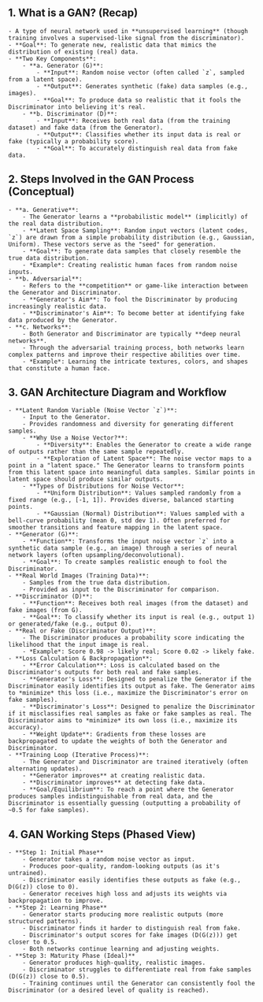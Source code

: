 ## 1. What is a GAN? (Recap)
    - A type of neural network used in **unsupervised learning** (though training involves a supervised-like signal from the discriminator).
    - **Goal**: To generate new, realistic data that mimics the distribution of existing (real) data.
    - **Two Key Components**:
        - **a. Generator (G)**:
            - **Input**: Random noise vector (often called `z`, sampled from a latent space).
            - **Output**: Generates synthetic (fake) data samples (e.g., images).
            - **Goal**: To produce data so realistic that it fools the Discriminator into believing it's real.
        - **b. Discriminator (D)**:
            - **Input**: Receives both real data (from the training dataset) and fake data (from the Generator).
            - **Output**: Classifies whether its input data is real or fake (typically a probability score).
            - **Goal**: To accurately distinguish real data from fake data.

## 2. Steps Involved in the GAN Process (Conceptual)
    - **a. Generative**:
        - The Generator learns a **probabilistic model** (implicitly) of the real data distribution.
        - **Latent Space Sampling**: Random input vectors (latent codes, `z`) are drawn from a simple probability distribution (e.g., Gaussian, Uniform). These vectors serve as the "seed" for generation.
        - **Goal**: To generate data samples that closely resemble the true data distribution.
        - *Example*: Creating realistic human faces from random noise inputs.
    - **b. Adversarial**:
        - Refers to the **competition** or game-like interaction between the Generator and Discriminator.
        - **Generator's Aim**: To fool the Discriminator by producing increasingly realistic data.
        - **Discriminator's Aim**: To become better at identifying fake data produced by the Generator.
    - **c. Networks**:
        - Both Generator and Discriminator are typically **deep neural networks**.
        - Through the adversarial training process, both networks learn complex patterns and improve their respective abilities over time.
        - *Example*: Learning the intricate textures, colors, and shapes that constitute a human face.

## 3. GAN Architecture Diagram and Workflow
    - **Latent Random Variable (Noise Vector `z`)**:
        - Input to the Generator.
        - Provides randomness and diversity for generating different samples.
        - **Why Use a Noise Vector?**:
            - **Diversity**: Enables the Generator to create a wide range of outputs rather than the same sample repeatedly.
            - **Exploration of Latent Space**: The noise vector maps to a point in a "latent space." The Generator learns to transform points from this latent space into meaningful data samples. Similar points in latent space should produce similar outputs.
        - **Types of Distributions for Noise Vector**:
            - **Uniform Distribution**: Values sampled randomly from a fixed range (e.g., [-1, 1]). Provides diverse, balanced starting points.
            - **Gaussian (Normal) Distribution**: Values sampled with a bell-curve probability (mean 0, std dev 1). Often preferred for smoother transitions and feature mapping in the latent space.
    - **Generator (G)**:
        - **Function**: Transforms the input noise vector `z` into a synthetic data sample (e.g., an image) through a series of neural network layers (often upsampling/deconvolutional).
        - **Goal**: To create samples realistic enough to fool the Discriminator.
    - **Real World Images (Training Data)**:
        - Samples from the true data distribution.
        - Provided as input to the Discriminator for comparison.
    - **Discriminator (D)**:
        - **Function**: Receives both real images (from the dataset) and fake images (from G).
        - **Goal**: To classify whether its input is real (e.g., output 1) or generated/fake (e.g., output 0).
    - **Real or Fake (Discriminator Output)**:
        - The Discriminator produces a probability score indicating the likelihood that the input image is real.
        - *Example*: Score 0.98 -> likely real; Score 0.02 -> likely fake.
    - **Loss Calculation & Backpropagation**:
        - **Error Calculation**: Loss is calculated based on the Discriminator's outputs for both real and fake samples.
        - **Generator's Loss**: Designed to penalize the Generator if the Discriminator easily identifies its output as fake. The Generator aims to *minimize* this loss (i.e., maximize the Discriminator's error on fake samples).
        - **Discriminator's Loss**: Designed to penalize the Discriminator if it misclassifies real samples as fake or fake samples as real. The Discriminator aims to *minimize* its own loss (i.e., maximize its accuracy).
        - **Weight Update**: Gradients from these losses are backpropagated to update the weights of both the Generator and Discriminator.
    - **Training Loop (Iterative Process)**:
        - The Generator and Discriminator are trained iteratively (often alternating updates).
        - **Generator improves** at creating realistic data.
        - **Discriminator improves** at detecting fake data.
        - **Goal/Equilibrium**: To reach a point where the Generator produces samples indistinguishable from real data, and the Discriminator is essentially guessing (outputting a probability of ~0.5 for fake samples).

## 4. GAN Working Steps (Phased View)
    - **Step 1: Initial Phase**
        - Generator takes a random noise vector as input.
        - Produces poor-quality, random-looking outputs (as it's untrained).
        - Discriminator easily identifies these outputs as fake (e.g., D(G(z)) close to 0).
        - Generator receives high loss and adjusts its weights via backpropagation to improve.
    - **Step 2: Learning Phase**
        - Generator starts producing more realistic outputs (more structured patterns).
        - Discriminator finds it harder to distinguish real from fake.
        - Discriminator's output scores for fake images (D(G(z))) get closer to 0.5.
        - Both networks continue learning and adjusting weights.
    - **Step 3: Maturity Phase (Ideal)**
        - Generator produces high-quality, realistic images.
        - Discriminator struggles to differentiate real from fake samples (D(G(z)) close to 0.5).
        - Training continues until the Generator can consistently fool the Discriminator (or a desired level of quality is reached).